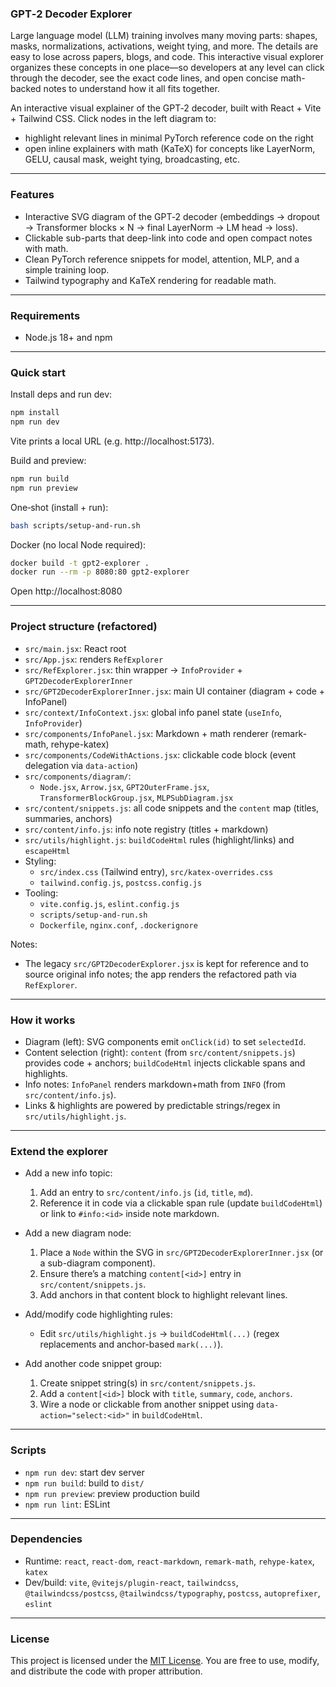 ### GPT‑2 Decoder Explorer

Large language model (LLM) training involves many moving parts: shapes, masks, normalizations, activations, weight tying, and more. The details are easy to lose across papers, blogs, and code. This interactive visual explorer organizes these concepts in one place—so developers at any level can click through the decoder, see the exact code lines, and open concise math-backed notes to understand how it all fits together.

An interactive visual explainer of the GPT‑2 decoder, built with React + Vite + Tailwind CSS. Click nodes in the left diagram to:
- highlight relevant lines in minimal PyTorch reference code on the right
- open inline explainers with math (KaTeX) for concepts like LayerNorm, GELU, causal mask, weight tying, broadcasting, etc.

---

### Features
- Interactive SVG diagram of the GPT‑2 decoder (embeddings → dropout → Transformer blocks × N → final LayerNorm → LM head → loss).
- Clickable sub-parts that deep-link into code and open compact notes with math.
- Clean PyTorch reference snippets for model, attention, MLP, and a simple training loop.
- Tailwind typography and KaTeX rendering for readable math.

---

### Requirements
- Node.js 18+ and npm

---

### Quick start
Install deps and run dev:
```bash
npm install
npm run dev
```
Vite prints a local URL (e.g. http://localhost:5173).

Build and preview:
```bash
npm run build
npm run preview
```

One‑shot (install + run):
```bash
bash scripts/setup-and-run.sh
```

Docker (no local Node required):
```bash
docker build -t gpt2-explorer .
docker run --rm -p 8080:80 gpt2-explorer
```
Open http://localhost:8080

---

### Project structure (refactored)
- `src/main.jsx`: React root
- `src/App.jsx`: renders `RefExplorer`
- `src/RefExplorer.jsx`: thin wrapper → `InfoProvider` + `GPT2DecoderExplorerInner`
- `src/GPT2DecoderExplorerInner.jsx`: main UI container (diagram + code + InfoPanel)
- `src/context/InfoContext.jsx`: global info panel state (`useInfo`, `InfoProvider`)
- `src/components/InfoPanel.jsx`: Markdown + math renderer (remark-math, rehype-katex)
- `src/components/CodeWithActions.jsx`: clickable code block (event delegation via `data-action`)
- `src/components/diagram/`:
  - `Node.jsx`, `Arrow.jsx`, `GPT2OuterFrame.jsx`, `TransformerBlockGroup.jsx`, `MLPSubDiagram.jsx`
- `src/content/snippets.js`: all code snippets and the `content` map (titles, summaries, anchors)
- `src/content/info.js`: info note registry (titles + markdown)
- `src/utils/highlight.js`: `buildCodeHtml` rules (highlight/links) and `escapeHtml`
- Styling:
  - `src/index.css` (Tailwind entry), `src/katex-overrides.css`
  - `tailwind.config.js`, `postcss.config.js`
- Tooling:
  - `vite.config.js`, `eslint.config.js`
  - `scripts/setup-and-run.sh`
  - `Dockerfile`, `nginx.conf`, `.dockerignore`

Notes:
- The legacy `src/GPT2DecoderExplorer.jsx` is kept for reference and to source original info notes; the app renders the refactored path via `RefExplorer`.

---

### How it works
- Diagram (left): SVG components emit `onClick(id)` to set `selectedId`.
- Content selection (right): `content` (from `src/content/snippets.js`) provides code + anchors; `buildCodeHtml` injects clickable spans and highlights.
- Info notes: `InfoPanel` renders markdown+math from `INFO` (from `src/content/info.js`).
- Links & highlights are powered by predictable strings/regex in `src/utils/highlight.js`.

---

### Extend the explorer
- Add a new info topic:
  1) Add an entry to `src/content/info.js` (`id`, `title`, `md`).
  2) Reference it in code via a clickable span rule (update `buildCodeHtml`) or link to `#info:<id>` inside note markdown.

- Add a new diagram node:
  1) Place a `Node` within the SVG in `src/GPT2DecoderExplorerInner.jsx` (or a sub-diagram component).
  2) Ensure there’s a matching `content[<id>]` entry in `src/content/snippets.js`.
  3) Add anchors in that content block to highlight relevant lines.

- Add/modify code highlighting rules:
  - Edit `src/utils/highlight.js` → `buildCodeHtml(...)` (regex replacements and anchor-based `mark(...)`).

- Add another code snippet group:
  1) Create snippet string(s) in `src/content/snippets.js`.
  2) Add a `content[<id>]` block with `title`, `summary`, `code`, `anchors`.
  3) Wire a node or clickable from another snippet using `data-action="select:<id>"` in `buildCodeHtml`.

---

### Scripts
- `npm run dev`: start dev server
- `npm run build`: build to `dist/`
- `npm run preview`: preview production build
- `npm run lint`: ESLint

---

### Dependencies
- Runtime: `react`, `react-dom`, `react-markdown`, `remark-math`, `rehype-katex`, `katex`
- Dev/build: `vite`, `@vitejs/plugin-react`, `tailwindcss`, `@tailwindcss/postcss`, `@tailwindcss/typography`, `postcss`, `autoprefixer`, `eslint`

---

### License
This project is licensed under the [MIT License](./LICENSE). You are free to use, modify, and distribute the code with proper attribution.


